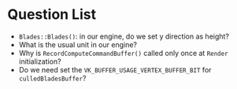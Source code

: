 # Question List

- `Blades::Blades()`: in our engine, do we set y direction as height?
- What is the usual unit in our engine?
- Why is `RecordComputeCommandBuffer()` called only once at `Render` initialization?
- Do we need set the `VK_BUFFER_USAGE_VERTEX_BUFFER_BIT` for `culledBladesBuffer`?
